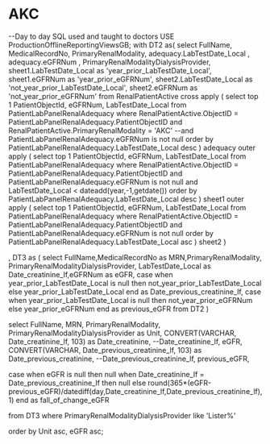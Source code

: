 # AKC
--Day to day SQL used and taught to doctors
USE ProductionOfflineReportingViewsGB;
with DT2 as(
select
FullName,
MedicalRecordNo,
PrimaryRenalModality,
adequacy.LabTestDate_Local ,
adequacy.eGFRNum ,
PrimaryRenalModalityDialysisProvider,
sheet1.LabTestDate_Local as 'year_prior_LabTestDate_Local',
sheet1.eGFRNum as 'year_prior_eGFRNum',
sheet2.LabTestDate_Local as 'not_year_prior_LabTestDate_Local',
sheet2.eGFRNum as 'not_year_prior_eGFRNum'
from RenalPatientActive
cross apply (
  select top 1 PatientObjectId, eGFRNum, LabTestDate_Local  from PatientLabPanelRenalAdequacy
  where RenalPatientActive.ObjectID = PatientLabPanelRenalAdequacy.PatientObjectID
  and RenalPatientActive.PrimaryRenalModality = 'AKC'
  --and PatientLabPanelRenalAdequacy.eGFRNum is not null
  order by PatientLabPanelRenalAdequacy.LabTestDate_Local desc
) adequacy
outer apply (
	select top 1 PatientObjectId, eGFRNum, LabTestDate_Local  from PatientLabPanelRenalAdequacy 
	where RenalPatientActive.ObjectID = PatientLabPanelRenalAdequacy.PatientObjectID
	and PatientLabPanelRenalAdequacy.eGFRNum is not null
	and LabTestDate_Local < dateadd(year,-1,getdate()) 
	order by PatientLabPanelRenalAdequacy.LabTestDate_Local desc
) sheet1
outer apply (
	select top 1 PatientObjectId, eGFRNum, LabTestDate_Local  from PatientLabPanelRenalAdequacy
	where RenalPatientActive.ObjectID = PatientLabPanelRenalAdequacy.PatientObjectID
	and PatientLabPanelRenalAdequacy.eGFRNum is not null
	order by PatientLabPanelRenalAdequacy.LabTestDate_Local asc
) sheet2
)

, DT3 as (
select FullName,MedicalRecordNo as MRN,PrimaryRenalModality, PrimaryRenalModalityDialysisProvider, LabTestDate_Local as Date_creatinine_lf,eGFRNum as eGFR,
case
when year_prior_LabTestDate_Local is null then not_year_prior_LabTestDate_Local
else year_prior_LabTestDate_Local
end as Date_previous_creatinine_lf,
case 
when year_prior_LabTestDate_Local is null then not_year_prior_eGFRNum
else year_prior_eGFRNum
end as previous_eGFR
from DT2
)
 
select 
FullName,
MRN,
PrimaryRenalModality,
PrimaryRenalModalityDialysisProvider as Unit,
CONVERT(VARCHAR, Date_creatinine_lf, 103) as Date_creatinine,
--Date_creatinine_lf,
eGFR, 
CONVERT(VARCHAR, Date_previous_creatinine_lf, 103) as Date_previous_creatinine,
--Date_previous_creatinine_lf,
previous_eGFR,


case
when eGFR is null then null
when Date_creatinine_lf = Date_previous_creatinine_lf then null
else round(365*(eGFR-previous_eGFR)/datediff(day,Date_creatinine_lf,Date_previous_creatinine_lf),1)
end as fall_of_change_eGFR

from DT3
where PrimaryRenalModalityDialysisProvider  like 'Lister%'

order by Unit asc, eGFR asc; 
